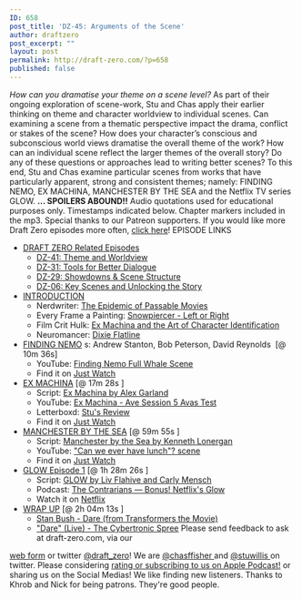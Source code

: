 ```yaml
---
ID: 658
post_title: 'DZ-45: Arguments of the Scene'
author: draftzero
post_excerpt: ""
layout: post
permalink: http://draft-zero.com/?p=658
published: false
---
```

*How can you dramatise your theme on a scene level?* As part of their ongoing exploration of scene-work, Stu and Chas apply their earlier thinking on theme and character worldview to individual scenes. Can examining a scene from a thematic perspective impact the drama, conflict or stakes of the scene? How does your character’s conscious and subconscious world views dramatise the overall theme of the work? How can an individual scene reflect the larger themes of the overall story? Do any of these questions or approaches lead to writing better scenes? To this end, Stu and Chas examine particular scenes from works that have particularly apparent, strong and consistent themes; namely: FINDING NEMO, EX MACHINA, MANCHESTER BY THE SEA and the Netflix TV series GLOW. **... SPOILERS ABOUND!!** Audio quotations used for educational purposes only. Timestamps indicated below. Chapter markers included in the mp3. Special thanks to our Patreon supporters. If you would like more Draft Zero episodes more often, <a href="https://www.patreon.com/draftzero/" target="_blank" rel="noopener">click here</a>! EPISODE LINKS 
*   <span style="text-decoration: underline;">DRAFT ZERO Related Episodes</span> 
    *   [DZ-41: Theme and Worldview][1]
    *   [DZ-31: Tools for Better Dialogue][2]
    *   [DZ-29: Showdowns & Scene Structure][3]
    *   [DZ-06: Key Scenes and Unlocking the Story][4]
*   <span style="text-decoration: underline;">INTRODUCTION</span> 
    *   Nerdwriter: <a href="https://www.youtube.com/watch?v=Ukk5TJL27pE" target="_blank" rel="noopener">The Epidemic of Passable Movies</a>
    *   Every Frame a Painting: <a href="https://www.youtube.com/watch?v=X05TDsoSg2Y" target="_blank" rel="noopener">Snowpiercer - Left or Right</a>
    *   Film Crit Hulk: <a href="http://birthmoviesdeath.com/2015/05/11/film-crit-hulk-smash-ex-machina-and-the-art-of-character-identification" target="_blank" rel="noopener">Ex Machina and the Art of Character Identification</a>
    *   Neuromancer: <a href="https://www.shmoop.com/neuromancer/freedom-confinement-quotes-2.html" target="_blank" rel="noopener">Dixie Flatline</a>
*   <span style="text-decoration: underline;">FINDING NEMO</span> s: Andrew Stanton, Bob Peterson, David Reynolds  [@ 10m 36s] 
    *   YouTube: <a href="https://www.youtube.com/watch?v=aVVYr0kEBIg" target="_blank" rel="noopener">Finding Nemo Full Whale Scene</a>
    *   Find it on <a href="https://www.justwatch.com/us/movie/finding-nemo" target="_blank" rel="noopener">Just Watch</a>
*   <span style="text-decoration: underline;">EX MACHINA</span> [@ 17m 28s ] 
    *   Script: <a href="https://www.slguardian.org/wp-content/uploads/2016/06/Ex-Machina.pdf" target="_blank" rel="noopener">Ex Machina by Alex Garland</a>
    *   YouTube: <a href="https://www.youtube.com/watch?v=Wkgvzc1pvJw" target="_blank" rel="noopener">Ex Machina - Ave Session 5 Avas Test</a>
    *   Letterboxd: <a href="https://letterboxd.com/stuwillis/film/ex-machina-2014/" target="_blank" rel="noopener">Stu's Review</a>
    *   Find it on <a href="https://www.justwatch.com/us/movie/ex-machina" target="_blank" rel="noopener">Just Watch</a>
*   <span style="text-decoration: underline;">MANCHESTER BY THE SEA</span> [@ 59m 55s ] 
    *   Script: <a href="https://drive.google.com/file/d/0B7KOogudEi7ub2ZpR2docWlacDA/view" target="_blank" rel="noopener">Manchester by the Sea by Kenneth Lonergan</a>
    *   YouTube: <a href="https://www.youtube.com/watch?v=IOBOwVRhvLA" target="_blank" rel="noopener">"Can we ever have lunch"? scene</a>
    *   Find it on <a href="https://www.justwatch.com/us/movie/manchester-by-the-sea" target="_blank" rel="noopener">Just Watch</a>
*   <span style="text-decoration: underline;">GLOW Episode 1</span> [@ 1h 28m 26s ] 
    *   Script: <a href="https://drive.google.com/file/d/0B7KOogudEi7ub2ZpR2docWlacDA/view" target="_blank" rel="noopener">GLOW by Liv Flahive and Carly Mensch</a>
    *   Podcast: <a href="http://www.wearethecontrarians.com/episodes/2017/9/20/bonus-netflixs-glow2017" target="_blank" rel="noopener">The Contrarians — Bonus! Netflix's Glow</a>
    *   Watch it on <a href="https://www.netflix.com/title/80114988" target="_blank" rel="noopener">Netflix</a>
*   <span style="text-decoration: underline;">WRAP UP</span> [@ 2h 04m 13s ] 
    *   <a href="https://www.youtube.com/watch?v=AGrKfQ9Ss7w" target="_blank" rel="noopener">Stan Bush - Dare (from Transformers the Movie)</a>
    *   <a href="https://www.youtube.com/watch?v=SpY4na_ofxs" target="_blank" rel="noopener">"Dare" (Live) - The Cybertronic Spree</a> Please send feedback to ask at draft-zero.com, via our 

<a href="http://draft-zero.com/feedback/" target="_blank" rel="noopener">web form</a> or twitter <a href="https://twitter.com/draft_zero" target="_blank" rel="noopener">@draft_zero</a>! We are <a href="http://www.twitter.com/chasffisher" target="_blank" rel="noopener">@chasffisher </a>and <a href="http://www.twitter.com/stuwillis" target="_blank" rel="noopener">@stuwillis </a>on twitter. Please considering [rating or subscribing to us on Apple Podcast!][5] or sharing us on the Social Medias! We like finding new listeners. Thanks to Khrob and Nick for being patrons. They're good people.  

 [1]: http://draft-zero.com/2017/dz-41/
 [2]: http://draft-zero.com/2016/dz-31/
 [3]: http://draft-zero.com/2016/dz-29/
 [4]: http://draft-zero.com/2014/dz-06/
 [5]: https://itunes.apple.com/au/podcast/draft-zero-screenwriting-podcast/id847126598?mt=2&ls=1